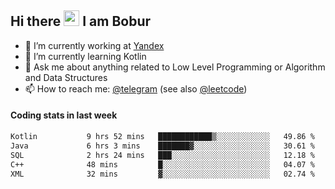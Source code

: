 ## Hi there <img src="https://media.giphy.com/media/hvRJCLFzcasrR4ia7z/giphy.gif" width="25px" height="25px"> I am Bobur

- 💼 I’m currently working at [Yandex](https://yandex.ru/)
- 🌱 I’m currently learning Kotlin
- 💬 Ask me about anything related to Low Level Programming or Algorithm and Data Structures
- 📫 How to reach me: [@telegram](https://t.me/octoant) (see also [@leetcode](https://leetcode.com/octoant/))    

#### Coding stats in last week

<!--START_SECTION:waka-->

```txt
Kotlin           9 hrs 52 mins   ████████████▒░░░░░░░░░░░░   49.86 %
Java             6 hrs 3 mins    ███████▓░░░░░░░░░░░░░░░░░   30.61 %
SQL              2 hrs 24 mins   ███░░░░░░░░░░░░░░░░░░░░░░   12.18 %
C++              48 mins         █░░░░░░░░░░░░░░░░░░░░░░░░   04.07 %
XML              32 mins         ▓░░░░░░░░░░░░░░░░░░░░░░░░   02.74 %
```

<!--END_SECTION:waka-->
